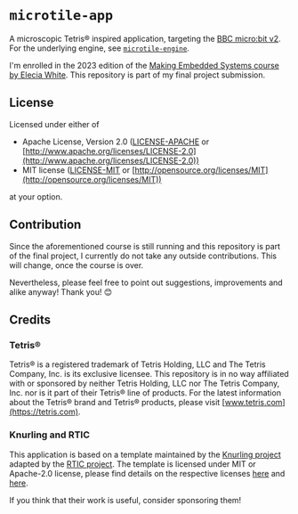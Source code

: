 # `microtile-app`

A microscopic Tetris® inspired application, targeting the [BBC micro:bit v2](https://microbit.org/).
For the underlying engine, see [`microtile-engine`](https://github.com/90degs2infty/microtile-engine).

I'm enrolled in the 2023 edition of the [Making Embedded Systems course by Elecia White](https://classpert.com/classpertx/courses/making-embedded-systems/cohort).
This repository is part of my final project submission.

## License

Licensed under either of

- Apache License, Version 2.0 ([LICENSE-APACHE](./LICENSE-APACHE) or [http://www.apache.org/licenses/LICENSE-2.0](http://www.apache.org/licenses/LICENSE-2.0))
- MIT license ([LICENSE-MIT](./LICENSE-MIT) or [http://opensource.org/licenses/MIT](http://opensource.org/licenses/MIT))

at your option.

## Contribution

Since the aforementioned course is still running and this repository is part of the final project, I currently do not take any outside contributions.
This will change, once the course is over.

Nevertheless, please feel free to point out suggestions, improvements and alike anyway!
Thank you! :blush:

## Credits

### Tetris®

Tetris® is a registered trademark of Tetris Holding, LLC and The Tetris Company, Inc. is its exclusive licensee.
This repository is in no way affiliated with or sponsored by neither Tetris Holding, LLC nor The Tetris Company, Inc. nor is it part of their Tetris® line of products.
For the latest information about the Tetris® brand and Tetris® products, please visit [www.tetris.com](https://tetris.com).

### Knurling and RTIC

This application is based on a template maintained by the [Knurling project](https://github.com/knurling-rs/app-template) adapted by the [RTIC project](https://github.com/rtic-rs/defmt-app-template).
The template is licensed under MIT or Apache-2.0 license, please find details on the respective licenses [here](https://github.com/knurling-rs/app-template#license) and [here](https://github.com/rtic-rs/defmt-app-template#license).

If you think that their work is useful, consider sponsoring them!
